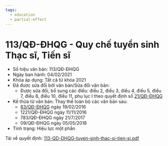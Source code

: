 ```yaml
---
tags:
  - education
  - partial-effect
---
```

# 113/QĐ-ĐHQG - Quy chế tuyển sinh Thạc sĩ, Tiến sĩ

- Số hiệu văn bản: 113/QĐ-ĐHQG
- Ngày ban hành: 04/02/2021
- Khóa áp dụng: Tất cả từ khóa 2021
- Đã được sửa đổi bởi văn bản/Sửa đổi văn bản:
    - Được sửa đổi, bổ sung các điều: điều 2, điều 3, điều 4, điều 5, điều 7, điều 8, điều 10, điều 11, phụ lục I theo quyết định số [21/QĐ-ĐHQG](21-QD-DHQG.md)
- Kế thừa từ văn bản: Thay thế toàn bộ các văn bản sau:
    - [83/QĐ-ĐHQG](83-QD-DHQG.md) ngày 19/02/2016
    - 1221/QĐ-ĐHQG ngày 11/11/2016
    - 783/QĐ-ĐHQG ngày 21/7/2017
    - 09/QĐ-ĐHQG ngày 05/05/2018
- Tình trạng: Hiệu lực một phần

Tải về quyết định: [113-QD-DHQG-tuyen-sinh-thac-si-tien-si.pdf](../files/2023QuyDinhMaster/113-QD-DHQG-tuyen-sinh-thac-si-tien-si.pdf)
